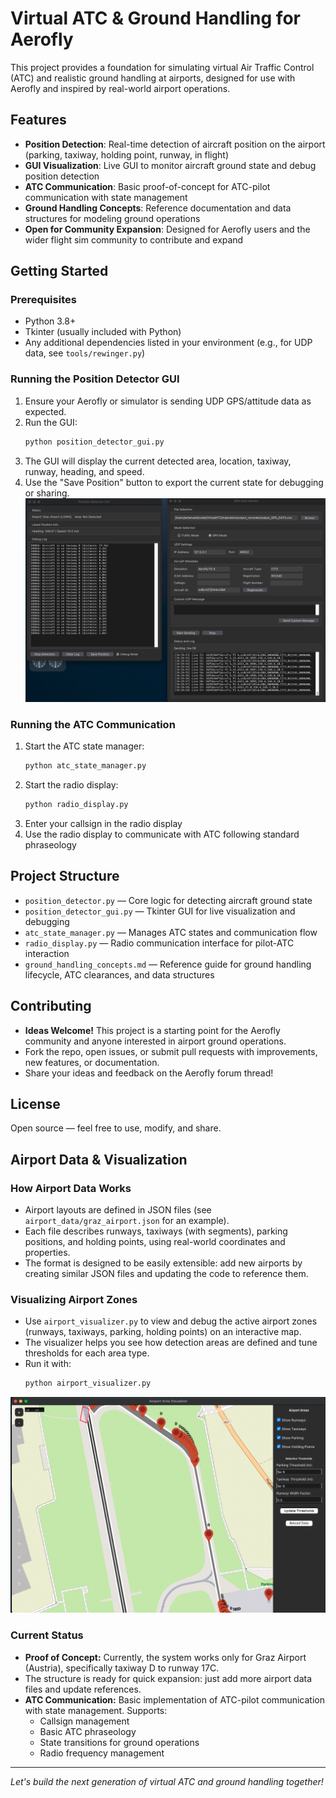 # Virtual ATC & Ground Handling for Aerofly

This project provides a foundation for simulating virtual Air Traffic Control (ATC) and realistic ground handling at airports, designed for use with Aerofly and inspired by real-world airport operations.

## Features
- **Position Detection**: Real-time detection of aircraft position on the airport (parking, taxiway, holding point, runway, in flight)
- **GUI Visualization**: Live GUI to monitor aircraft ground state and debug position detection
- **ATC Communication**: Basic proof-of-concept for ATC-pilot communication with state management
- **Ground Handling Concepts**: Reference documentation and data structures for modeling ground operations
- **Open for Community Expansion**: Designed for Aerofly users and the wider flight sim community to contribute and expand

## Getting Started

### Prerequisites
- Python 3.8+
- Tkinter (usually included with Python)
- Any additional dependencies listed in your environment (e.g., for UDP data, see `tools/rewinger.py`)

### Running the Position Detector GUI
1. Ensure your Aerofly or simulator is sending UDP GPS/attitude data as expected.
2. Run the GUI:
   ```bash
   python position_detector_gui.py
   ```
3. The GUI will display the current detected area, location, taxiway, runway, heading, and speed.
4. Use the "Save Position" button to export the current state for debugging or sharing.
![screenshot of the position GUI open](screenshots/screenshot_position_gui_open_data_sender.png)

### Running the ATC Communication
1. Start the ATC state manager:
   ```bash
   python atc_state_manager.py
   ```
2. Start the radio display:
   ```bash
   python radio_display.py
   ```
3. Enter your callsign in the radio display
4. Use the radio display to communicate with ATC following standard phraseology

## Project Structure
- `position_detector.py` — Core logic for detecting aircraft ground state
- `position_detector_gui.py` — Tkinter GUI for live visualization and debugging
- `atc_state_manager.py` — Manages ATC states and communication flow
- `radio_display.py` — Radio communication interface for pilot-ATC interaction
- `ground_handling_concepts.md` — Reference guide for ground handling lifecycle, ATC clearances, and data structures

## Contributing
- **Ideas Welcome!** This project is a starting point for the Aerofly community and anyone interested in airport ground operations.
- Fork the repo, open issues, or submit pull requests with improvements, new features, or documentation.
- Share your ideas and feedback on the Aerofly forum thread!

## License
Open source — feel free to use, modify, and share.

## Airport Data & Visualization

### How Airport Data Works
- Airport layouts are defined in JSON files (see `airport_data/graz_airport.json` for an example).
- Each file describes runways, taxiways (with segments), parking positions, and holding points, using real-world coordinates and properties.
- The format is designed to be easily extensible: add new airports by creating similar JSON files and updating the code to reference them.

### Visualizing Airport Zones
- Use `airport_visualizer.py` to view and debug the active airport zones (runways, taxiways, parking, holding points) on an interactive map.
- The visualizer helps you see how detection areas are defined and tune thresholds for each area type.
- Run it with:
  ```bash
  python airport_visualizer.py
  ```
![Screenshot of the map visualizing the JSON data and the threshold areas](screenshots/airport_area_visualizer.png)

### Current Status
- **Proof of Concept:** Currently, the system works only for Graz Airport (Austria), specifically taxiway D to runway 17C.
- The structure is ready for quick expansion: just add more airport data files and update references.
- **ATC Communication:** Basic implementation of ATC-pilot communication with state management. Supports:
  - Callsign management
  - Basic ATC phraseology
  - State transitions for ground operations
  - Radio frequency management

---

*Let's build the next generation of virtual ATC and ground handling together!* 